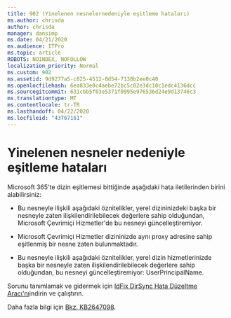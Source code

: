 ```yaml
---
title: 902 (Yinelenen nesnelernedeniyle eşitleme hataları)
ms.author: chrisda
author: chrisda
manager: dansimp
ms.date: 04/21/2020
ms.audience: ITPro
ms.topic: article
ROBOTS: NOINDEX, NOFOLLOW
localization_priority: Normal
ms.custom: 902
ms.assetid: 9d9277a5-c825-4512-8d54-7138b2ee0c40
ms.openlocfilehash: 6ea833e0c4aebe72bc5c02e3dc10c1edc4136dcc
ms.sourcegitcommit: 631cbb5f03e5371f0995e976536d24e9d13746c3
ms.translationtype: MT
ms.contentlocale: tr-TR
ms.lasthandoff: 04/22/2020
ms.locfileid: "43767161"
---
```

# <a name="sync-errors-due-to-duplicate-objects"></a>Yinelenen nesneler nedeniyle eşitleme hataları

Microsoft 365'te dizin eşitlemesi bittiğinde aşağıdaki hata iletilerinden birini alabilirsiniz:

- Bu nesneyle ilişkili aşağıdaki öznitelikler, yerel dizininizdeki başka bir nesneyle zaten ilişkilendirilebilecek değerlere sahip olduğundan, Microsoft Çevrimiçi Hizmetler'de bu nesneyi güncelleştiremiyor.

- Microsoft Çevrimiçi Hizmetler dizininizde aynı proxy adresine sahip eşitlenmiş bir nesne zaten bulunmaktadır.

- Bu nesneyle ilişkili aşağıdaki öznitelikler, yerel dizin hizmetlerinizde başka bir nesneyle zaten ilişkilendirilebilecek değerlere sahip olduğundan, bu nesneyi güncelleştiremiyor: UserPrincipalName.

Sorunu tanımlamak ve gidermek için [IdFix DirSync Hata Düzeltme Aracı'nı](https://www.microsoft.com/download/details.aspx?id=36832)indirin ve çalıştırın.

Daha fazla bilgi için [Bkz. KB2647098](https://support.microsoft.com/help/2647098/duplicate-or-invalid-attributes-prevent-directory-synchronization-in-o).
